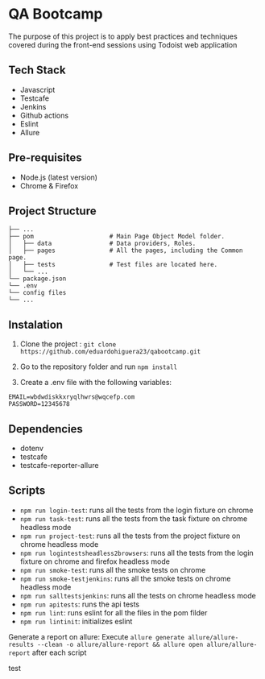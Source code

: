 # QA Bootcamp

The purpose of this project is to apply best practices and techniques covered during the front-end sessions using Todoist web application

## Tech Stack

- Javascript
- Testcafe
- Jenkins
- Github actions
- Eslint
- Allure

## Pre-requisites

- Node.js (latest version)
- Chrome & Firefox

## Project Structure

```
├── ...
├── pom                     # Main Page Object Model folder.
│   ├── data                # Data providers, Roles.
│   ├── pages               # All the pages, including the Common page.
│   ├── tests               # Test files are located here.
│   └── ...
└── package.json
└── .env
└── config files
└── ...
```

## Instalation

1. Clone the project : `git clone https://github.com/eduardohiguera23/qabootcamp.git`

2. Go to the repository folder and run `npm install`

3. Create a .env file with the following variables:

```
EMAIL=wbdwdiskkxryqlhwrs@wqcefp.com
PASSWORD=12345678
```

## Dependencies

- dotenv
- testcafe
- testcafe-reporter-allure

## Scripts

- `npm run login-test`: runs all the tests from the login fixture on chrome
- `npm run task-test`: runs all the tests from the task fixture on chrome headless mode
- `npm run project-test`: runs all the tests from the project fixture on chrome headless mode
- `npm run logintestsheadless2browsers`: runs all the tests from the login fixture on chrome and firefox headless mode
- `npm run smoke-test`: runs all the smoke tests on chrome
- `npm run smoke-testjenkins`: runs all the smoke tests on chrome headless mode
- `npm run salltestsjenkins`: runs all the tests on chrome headless mode
- `npm run apitests`: runs the api tests
- `npm run lint`: runs eslint for all the files in the pom filder
- `npm run lintinit`: initializes eslint

Generate a report on allure:
Execute `allure generate allure/allure-results --clean -o allure/allure-report && allure open allure/allure-report` after each script

test
